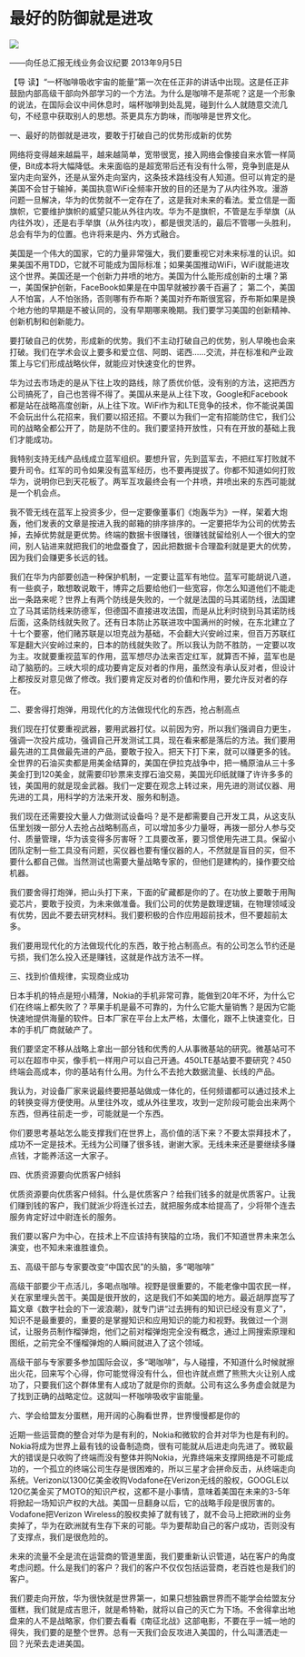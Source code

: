 # 最好的防御就是进攻
<img class="pv" src="https://api.visitor.plantree.me/visitor-badge/pv?namespace=plantree.me&key=renzhengfei-speeches/最好的防御就是进攻.md">



——向任总汇报无线业务会议纪要
2013年9月5日



【导  读】“一杯咖啡吸收宇宙的能量”第一次在任正非的讲话中出现。这是任正非鼓励内部高级干部向外部学习的一个方法。为什么是咖啡不是茶呢？这是一个形象的说法，在国际会议中间休息时，端杯咖啡到处乱晃，碰到什么人就随意交流几句，不经意中获取别人的思想。茶更具东方韵味，而咖啡是世界文化。



一、最好的防御就是进攻，要敢于打破自己的优势形成新的优势

网络将变得越来越扁平，越来越简单，宽带很宽，接入网络会像接自来水管一样简便，Bit成本将大幅降低。未来面临的是超宽带后还有没有什么带，竞争到底是从室内走向室外，还是从室外走向室内，这条技术路线没有人知道。但可以肯定的是美国不会甘于输掉，美国执意WiFi全频率开放的目的还是为了从内往外攻。漫游问题一旦解决，华为的优势就不一定存在了，这是我对未来的看法。爱立信是一面旗帜，它要维护旗帜的威望只能从外往内攻。华为不是旗帜，不管是左手举旗（从内往外攻），还是右手举旗（从外往内攻），都是很灵活的，最后不管哪一头胜利，总会有华为的位置。也许将来是内、外方式融合。

美国是一个伟大的国家，它的力量非常强大，我们要重视它对未来标准的认识。如果美国不用TDD，它就不可能成为国际标准；如果美国推动WiFi，WiFi就能进攻这个世界。美国还是一个创新力井喷的地方。美国为什么能形成创新的土壤？第一，美国保护创新，FaceBook如果是在中国早就被抄袭千百遍了； 第二个，美国人不怕富，人不怕张扬，否则哪有乔布斯？美国对乔布斯很宽容，乔布斯如果是换个地方他的早期是不被认同的，没有早期哪来晚期。我们要学习美国的创新精神、创新机制和创新能力。

要打破自己的优势，形成新的优势。我们不主动打破自己的优势，别人早晚也会来打破。我们在学术会议上要多和爱立信、阿朗、诺西……交流，并在标准和产业政策上与它们形成战略伙伴，就能应对快速变化的世界。

华为过去市场走的是从下往上攻的路线，除了质优价低，没有别的方法，这把西方公司搞死了，自己也苦得不得了。美国从来是从上往下攻，Google和Facebook都是站在战略高度创新，从上往下攻。WiFi作为和LTE竞争的技术，你不能说美国不会玩出什么花招来，我们要以招还招。不要以为我们一定有招能防住它，我们公司的战略全都公开了，防是防不住的。我们要坚持开放性，只有在开放的基础上我们才能成功。

我特别支持无线产品线成立蓝军组织。要想升官，先到蓝军去，不把红军打败就不要升司令。红军的司令如果没有蓝军经历，也不要再提拔了。你都不知道如何打败华为，说明你已到天花板了。两军互攻最终会有一个井喷，井喷出来的东西可能就是一个机会点。

我不管无线在蓝军上投资多少，但一定要像董事们《炮轰华为》一样，架着大炮轰，他们发表的文章是按进入我的邮箱的排序排序的。一定要把华为公司的优势去掉，去掉优势就是更优势。终端的数据卡很赚钱，很赚钱就留给别人一个很大的空间，别人钻进来就把我们的地盘蚕食了，因此把数据卡合理盈利就是更大的优势，因为我们会赚更多长远的钱。

我们在华为内部要创造一种保护机制，一定要让蓝军有地位。蓝军可能胡说八道，有一些疯子，敢想敢说敢干，博弈之后要给他们一些宽容，你怎么知道他们不能走出一条路来呢？世界上有两个防线是失败的，一个就是法国的马其诺防线，法国建立了马其诺防线来防德军，但德国不直接进攻法国，而是从比利时绕到马其诺防线后面，这条防线就失败了。还有日本防止苏联进攻中国满州的时候，在东北建立了十七个要塞，他们赌苏联是以坦克战为基础，不会翻大兴安岭过来，但百万苏联红军是翻大兴安岭过来的，日本的防线就失败了。所以我认为防不胜防，一定要以攻为主。攻就要重视蓝军的作用，蓝军想尽办法来否定红军，就算否不掉，蓝军也是动了脑筋的。三峡大坝的成功要肯定反对者的作用，虽然没有承认反对者，但设计上都按反对意见做了修改。我们要肯定反对者的价值和作用，要允许反对者的存在。

二、要舍得打炮弹，用现代化的方法做现代化的东西，抢占制高点

我们现在打仗要重视武器，要用武器打仗。以前因为穷，所以我们强调自力更生，强调一次投片成功，强调自己开发测试工具，现在看来都是落后的方法。我们要用最先进的工具做最先进的产品，要敢于投入。把天下打下来，就可以赚更多的钱。全世界的石油买卖都是用美金结算的，美国在伊拉克战争中，把一桶原油从三十多美金打到120美金，就需要印钞票来支撑石油交易，美国光印纸就赚了许许多多的钱，美国用的就是现金武器。我们一定要在观念上转过来，用先进的测试仪器、用先进的工具，用科学的方法来开发、服务和制造。

我们现在还需要投大量人力做测试设备吗？是不是都需要自己开发工具，从这支队伍里划拨一部分人去抢占战略制高点，可以增加多少力量呀，再拨一部分人参与交付、质量管理，华为该变得多厉害呀？工具要改革，要习惯使用先进工具。保留小团队定制一些工具没有问题，买仪器也要有懂仪器的人，不然就是盲目的买，但不要什么都自己做。当然测试也需要大量战略专家的，但他们是建构的，操作要交给机器。

我们要舍得打炮弹，把山头打下来，下面的矿藏都是你的了。在功放上要敢于用陶瓷芯片，要敢于投资，为未来做准备。我们公司的优势是数理逻辑，在物理领域没有优势，因此不要去研究材料。我们要积极的合作应用超前技术，但不要超前太多。

我们要用现代化的方法做现代化的东西，敢于抢占制高点。有的公司怎么节约还是亏损，我们怎么投入还是赚钱，这就是作战方法不一样。

三、找到价值规律，实现商业成功

日本手机的特点是短小精薄，Nokia的手机非常可靠，能做到20年不坏，为什么它们在终端上都失败了？苹果手机是最不可靠的，为什么它能大量销售？是因为它能快速地提供海量的软件。日本厂家在平台上太严格，太僵化，跟不上快速变化，日本的手机厂商就破产了。

我们要坚定不移从战略上拿出一部分钱和优秀的人从事微基站的研究。微基站可不可以在超市中买，像手机一样用户可以自己开通。450LTE基站要不要研究？450终端会高成本，你的基站有什么用。为什么不去抢大数据流量、长线的产品。

我认为，对设备厂家来说最终要把基站做成一体化的，任何频谱都可以通过技术上的转换变得方便使用。从里往外攻，或从外往里攻，攻到一定阶段可能会出来两个东西，但再往前走一步，可能就是一个东西。

你们要思考基站怎么能支撑我们在世界上，高价值的活下来？不要太崇拜技术了，成功不一定是技术。无线为公司赚了很多钱，谢谢大家。无线未来还是要继续多赚点钱，才能养活这一大家子。

四、优质资源要向优质客户倾斜

优质资源要向优质客户倾斜。什么是优质客户？给我们钱多的就是优质客户。让我们赚到钱的客户，我们就派少将连长过去，就把服务成本给提高了，少将带个连去服务肯定好过中尉连长的服务。

我们要以客户为中心，在技术上不应该持有狭隘的立场，我们不知道世界未来怎么演变，也不知未来谁胜谁负。

五、高级干部与专家要改变“中国农民”的头脑，多“喝咖啡”

高级干部要少干点活儿，多喝点咖啡。视野是很重要的，不能老像中国农民一样，关在家里埋头苦干。美国是很开放的，这是我们不如美国的地方。最近胡厚崑写了篇文章《数字社会的下一波浪潮》，就专门讲“过去拥有的知识已经没有意义了”，知识不是最重要的，重要的是掌握知识和应用知识的能力和视野。我做过一个测试，让服务员制作榴弹炮，他们之前对榴弹炮完全没有概念，通过上网搜索原理和图纸，之前完全不懂榴弹炮的人瞬间就进入了这个领域。

高级干部与专家要多参加国际会议，多“喝咖啡”，与人碰撞，不知道什么时候就擦出火花，回来写个心得，你可能觉得没有什么，但也许就点燃了熊熊大火让别人成功了，只要我们这个群体里有人成功了就是你的贡献。公司有这么多务虚会就是为了找到正确的战略定位。这就叫一杯咖啡吸收宇宙能量。

六、学会给盟友分蛋糕，用开阔的心胸看世界，世界慢慢都是你的

近期一些运营商的整合对华为是有利的，Nokia和微软的合并对华为也是有利的。Nokia将成为世界上最有钱的设备制造商，很有可能就从后进走向先进了。微软最大的错误是只收购了终端而没有整体并购Nokia，光靠终端来支撑网络是不可能成功的，一个孤立的终端公司生存是很困难的，所以三星才会拼命反击，从终端走向系统。Verizon以1300亿美金收购Vodafone在Verizon无线的股权，GOOGLE以120亿美金买了MOTO的知识产权，这都不是小事情，意味着美国在未来的3-5年将掀起一场知识产权的大战。美国一旦翻身以后，它的战略手段是很厉害的。Vodafone把Verizon Wireless的股权卖掉了就有钱了，就不会马上把欧洲的业务卖掉了，华为在欧洲就有生存下来的可能。华为要帮助自己的客户成功，否则没有了支撑点，我们是很危险的。

未来的流量不全是流在运营商的管道里面，我们要重新认识管道，站在客户的角度考虑问题。什么是我们的客户？我们的客户不仅仅包括运营商，老百姓也是我们的客户。

我们要走向开放，华为很快就是世界第一，如果只想独霸世界而不能学会给盟友分蛋糕，我们就是成吉思汗，就是希特勒，就将以自己的灭亡为下场。不舍得拿出地盘来的人不是战略家，你们要去看看《南征北战》这部电影，不要在乎一城一地的得失，我们要的是整个世界。总有一天我们会反攻进入美国的，什么叫潇洒走一回？光荣去走进美国。
